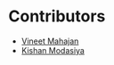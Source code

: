 # Contributors

<!-- prettier-ignore-start -->

- [Vineet Mahajan](https://github.com/aka-vm)
- [Kishan Modasiya](https://github.com/kishumds)

